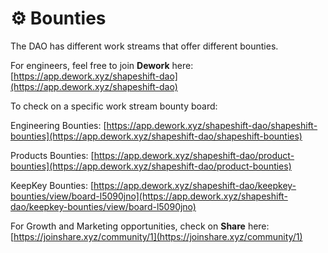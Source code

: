 # ⚙ Bounties

The DAO has different work streams that offer different bounties.



For engineers, feel free to join **Dework** here: [https://app.dework.xyz/shapeshift-dao](https://app.dework.xyz/shapeshift-dao)

To check on a specific work stream bounty board:

Engineering Bounties: [https://app.dework.xyz/shapeshift-dao/shapeshift-bounties](https://app.dework.xyz/shapeshift-dao/shapeshift-bounties)

Products Bounties: [https://app.dework.xyz/shapeshift-dao/product-bounties](https://app.dework.xyz/shapeshift-dao/product-bounties)

KeepKey Bounties: [https://app.dework.xyz/shapeshift-dao/keepkey-bounties/view/board-l5090jno](https://app.dework.xyz/shapeshift-dao/keepkey-bounties/view/board-l5090jno)



For Growth and Marketing opportunities, check on **Share** here: [https://joinshare.xyz/community/1](https://joinshare.xyz/community/1)
